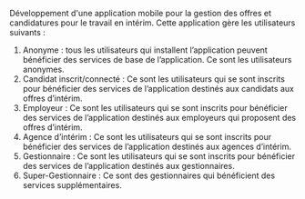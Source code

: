 Développement d'une application mobile pour la gestion des offres et candidatures
pour le travail en intérim.
Cette application gère les utilisateurs suivants :
1) Anonyme : tous les utilisateurs qui installent l’application peuvent bénéficier des
services de base de l’application. Ce sont les utilisateurs anonymes.
2) Candidat inscrit/connecté : Ce sont les utilisateurs qui se sont inscrits pour bénéficier
des services de l’application destinés aux candidats aux offres d’intérim.
3) Employeur : Ce sont les utilisateurs qui se sont inscrits pour bénéficier des services de
l’application destinés aux employeurs qui proposent des offres d’intérim.
4) Agence d’intérim : Ce sont les utilisateurs qui se sont inscrits pour bénéficier des
services de l’application destinés aux agences d’intérim.
5) Gestionnaire : Ce sont les utilisateurs qui se sont inscrits pour bénéficier des services
de l’application destinés aux gestionnaires.
6) Super-Gestionnaire : Ce sont des gestionnaires qui bénéficient des services
supplémentaires.
